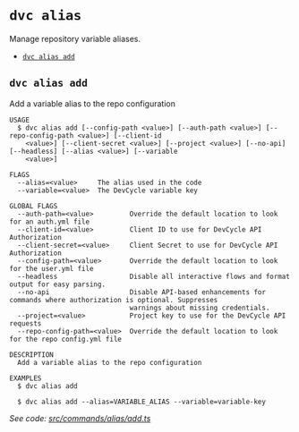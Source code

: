 `dvc alias`
===========

Manage repository variable aliases.

* [`dvc alias add`](#dvc-alias-add)

## `dvc alias add`

Add a variable alias to the repo configuration

```
USAGE
  $ dvc alias add [--config-path <value>] [--auth-path <value>] [--repo-config-path <value>] [--client-id
    <value>] [--client-secret <value>] [--project <value>] [--no-api] [--headless] [--alias <value>] [--variable
    <value>]

FLAGS
  --alias=<value>     The alias used in the code
  --variable=<value>  The DevCycle variable key

GLOBAL FLAGS
  --auth-path=<value>         Override the default location to look for an auth.yml file
  --client-id=<value>         Client ID to use for DevCycle API Authorization
  --client-secret=<value>     Client Secret to use for DevCycle API Authorization
  --config-path=<value>       Override the default location to look for the user.yml file
  --headless                  Disable all interactive flows and format output for easy parsing.
  --no-api                    Disable API-based enhancements for commands where authorization is optional. Suppresses
                              warnings about missing credentials.
  --project=<value>           Project key to use for the DevCycle API requests
  --repo-config-path=<value>  Override the default location to look for the repo config.yml file

DESCRIPTION
  Add a variable alias to the repo configuration

EXAMPLES
  $ dvc alias add

  $ dvc alias add --alias=VARIABLE_ALIAS --variable=variable-key
```

_See code: [src/commands/alias/add.ts](https://github.com/DevCycleHQ/cli/blob/v5.14.13/src/commands/alias/add.ts)_
